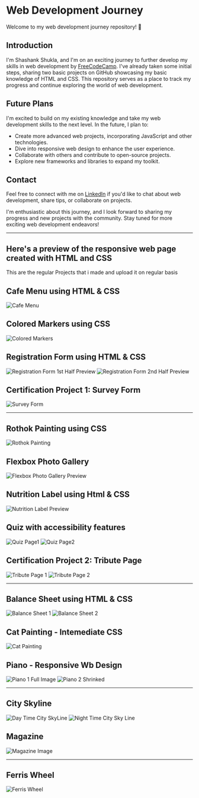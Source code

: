 
# Web Development Journey

Welcome to my web development journey repository! :rocket:

## Introduction

I'm Shashank Shukla, and I'm on an exciting journey to further develop my skills in web development by [FreeCodeCamp](https://github.com/freecodecamp). I've already taken some initial steps, sharing two basic projects on GitHub showcasing my basic knowledge of HTML and CSS. This repository serves as a place to track my progress and continue exploring the world of web development.

## Future Plans

I'm excited to build on my existing knowledge and take my web development skills to the next level. In the future, I plan to:

- Create more advanced web projects, incorporating JavaScript and other technologies.
- Dive into responsive web design to enhance the user experience.
- Collaborate with others and contribute to open-source projects.
- Explore new frameworks and libraries to expand my toolkit.

## Contact

Feel free to connect with me on [LinkedIn](https://www.linkedin.com/in/shashankshukla04/) if you'd like to chat about web development, share tips, or collaborate on projects.

I'm enthusiastic about this journey, and I look forward to sharing my progress and new projects with the community. Stay tuned for more exciting web development endeavors!

---
## Here's a preview of the responsive web page created with HTML and CSS
This are the regular Projects that i made and upload it on regular basis

## Cafe Menu using HTML & CSS
![Cafe Menu](https://github.com/itzsshashank/Responsive-WebDev-Certification-Journey/blob/main/Cafe%20Menu/CafeMenuPreview.png)

## Colored Markers using CSS
![Colored Markers](https://github.com/itzsshashank/Responsive-WebDev-Certification-Journey/blob/main/Set%20of%20Coloured%20Markers/ColoredMarkerUsingCss.png)

## Registration Form using HTML & CSS
![Registration Form 1st Half Preview](https://github.com/itzsshashank/Responsive-WebDev-Certification-Journey/blob/main/Registration%20Form/RegistrationForm1.png)
![Registration Form 2nd Half Preview](https://github.com/itzsshashank/Responsive-WebDev-Certification-Journey/blob/main/Registration%20Form/RegistrationForm2.png)

## Certification Project 1: Survey Form
![Survey Form](https://github.com/itzsshashank/Responsive-WebDev-Certification-Journey/blob/main/Survey%20Form/SurveyFormProject.png)

<hr>

## Rothok Painting using CSS
![Rothok Painting](https://github.com/itzsshashank/Responsive-WebDev-Certification-Journey/blob/main/Rothok%20Painting/RothkoPainting.png)

## Flexbox Photo Gallery
![Flexbox Photo Gallery Preview](https://github.com/itzsshashank/Responsive-WebDev-Certification-Journey/blob/main/Flexbox%20Photo%20Gallery/FlexboxPhotoGallery.png)

## Nutrition Label using Html & CSS
![Nutrition Label Preview](https://github.com/itzsshashank/Responsive-WebDev-Certification-Journey/blob/main/Nutrition%20Label/NutritionLabelPreview.png)

## Quiz with accessibility features
![Quiz Page1](https://github.com/itzsshashank/Responsive-WebDev-Certification-Journey/blob/main/Quiz%20with%20Accessibility%20features/QuizPage1.png)
![Quiz Page2](https://github.com/itzsshashank/Responsive-WebDev-Certification-Journey/blob/main/Quiz%20with%20Accessibility%20features/QuizPage2.png)

## Certification Project 2: Tribute Page
![Tribute Page 1](https://github.com/itzsshashank/Responsive-WebDev-Certification-Journey/blob/main/Tribute%20Page/Tribute%20Page%201.png)
![Tribute Page 2](https://github.com/itzsshashank/Responsive-WebDev-Certification-Journey/blob/main/Tribute%20Page/Tribute%20Page%202.png)

<hr>

## Balance Sheet using HTML & CSS
![Balance Sheet 1](https://github.com/itzsshashank/Responsive-WebDev-Certification-Journey/blob/main/Balance%20Sheet/BalanceSheet1.png)
![Balance Sheet 2](https://github.com/itzsshashank/Responsive-WebDev-Certification-Journey/blob/main/Balance%20Sheet/BalanceSheet2.png)

## Cat Painting - Intemediate CSS
![Cat Painting](https://github.com/itzsshashank/Responsive-WebDev-Certification-Journey/blob/main/Cat%20Painting/CatImage.png)

## Piano - Responsive Wb Design
![Piano 1 Full Image](https://github.com/itzsshashank/Responsive-WebDev-Certification-Journey/blob/main/Piano/Piano1.png)
![Piano 2 Shrinked](https://github.com/itzsshashank/Responsive-WebDev-Certification-Journey/blob/main/Piano/Piano2.png)


<hr>

## City Skyline 
![Day Time City SkyLine](https://github.com/itzsshashank/Responsive-WebDev-Certification-Journey/blob/main/City%20Skyline/City%20Skyline%20Day%20Time.png)
![Night Time City Sky Line](https://github.com/itzsshashank/Responsive-WebDev-Certification-Journey/blob/main/City%20Skyline/City%20Skyline%20Night%20Time.png)


## Magazine 
![Magazine Image](https://github.com/itzsshashank/Responsive-WebDev-Certification-Journey/blob/main/Magazine/responsive-magazine.jpeg)

<hr>

## Ferris Wheel
![Ferris Wheel](https://github.com/itzsshashank/Responsive-WebDev-Certification-Journey/blob/main/Ferris%20Wheel/ferris-wheel.gif)
